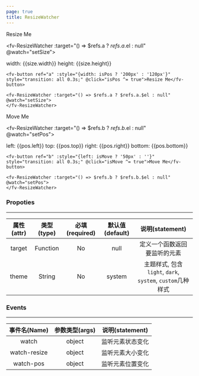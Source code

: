```yaml
---
page: true
title: ResizeWatcher
--- 
```


<script>
export default {

    data () {
        return {
            isPos: false,
            isMove: false,
            pos: {
                left: 0,
                top: 0,
                right: 0,
                bottom: 0
            },
            size: {
                width: 0,
                height: 0
            }
        }
    },
    methods: {
        setPos (event) {
            const {left, top, right, bottom} = event;
            this.pos = {left, top, right, bottom};
        },
        setSize (event) {
            const {width, height} = event;
            this.size = {width, height};
        }
    }
}
</script>

<ClientOnly>
<fv-button ref="a" :style="{width: isPos ? '200px' : '120px'}" style="transition: all 0.3s;" @click="isPos ^= true">Resize Me</fv-button>

<fv-ResizeWatcher :target="() => $refs.a ? $refs.a.$el : null" @watch="setSize">
</fv-ResizeWatcher>

<p>width: {{size.width}} height: {{size.height}}</p>
</ClientOnly>

```vue-html
<fv-button ref="a" :style="{width: isPos ? '200px' : '120px'}" style="transition: all 0.3s;" @click="isPos ^= true">Resize Me</fv-button>

<fv-ResizeWatcher :target="() => $refs.a ? $refs.a.$el : null" @watch="setSize">
</fv-ResizeWatcher>
```

<ClientOnly>
<fv-button ref="b" :style="{left: isMove ? '50px' : ''}" style="transition: all 0.3s;" @click="isMove ^= true">Move Me</fv-button>

<fv-ResizeWatcher :target="() => $refs.b ? $refs.b.$el : null" @watch="setPos">
</fv-ResizeWatcher>

<p>left: {{pos.left}} top: {{pos.top}} right: {{pos.right}} bottom: {{pos.bottom}}</p>
</ClientOnly>

```vue-html
<fv-button ref="b" :style="{left: isMove ? '50px' : ''}" style="transition: all 0.3s;" @click="isMove ^= true">Move Me</fv-button>

<fv-ResizeWatcher :target="() => $refs.b ? $refs.b.$el : null" @watch="setPos">
</fv-ResizeWatcher>
```

### Propoties
---
| 属性(attr) | 类型(type) | 必填(required) | 默认值(default) |                      说明(statement)                      |
|:----------:|:----------:|:--------------:|:---------------:|:---------------------------------------------------------:|
|   target   |  Function  |       No       |      null       |               定义一个函数返回要监听的元素                |
|   theme    |   String   |       No       |     system      | 主题样式, 包含`light`, `dark`, `system`, `custom`几种样式 |

### Events
---
| 事件名(Name) | 参数类型(args) | 说明(statement)  |
|:------------:|:--------------:|:----------------:|
|    watch     |     object     | 监听元素状态变化 |
| watch-resize |     object     | 监听元素大小变化 |
|  watch-pos   |     object     | 监听元素位置变化 |
  
